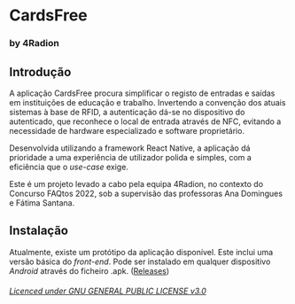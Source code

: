 # CardsFree
### by 4Radion

## Introdução
A aplicação CardsFree procura simplificar o registo de entradas e saídas em instituições de educação e trabalho. Invertendo a convenção dos atuais sistemas à base de RFID, a autenticação dá-se no dispositivo do autenticado, que reconhece o local de entrada através de NFC, evitando a necessidade de hardware especializado e software proprietário.

Desenvolvida utilizando a framework React Native, a aplicação dá prioridade a uma experiência de utilizador polida e simples, com a eficiência que o *use-case* exige.

Este é um projeto levado a cabo pela equipa 4Radion, no contexto do Concurso FAQtos 2022, sob a supervisão das professoras Ana Domingues e Fátima Santana.

## Instalação
Atualmente, existe um protótipo da aplicação disponível. Este inclui uma versão básica do *front-end*. Pode ser instalado em qualquer dispositivo *Android* através do ficheiro .apk. ([Releases](https://github.com/4Radion/CardsFreeApp/releases))

###### [Licenced under GNU GENERAL PUBLIC LICENSE v3.0](https://www.gnu.org/licenses/gpl-3.0.en.html)
